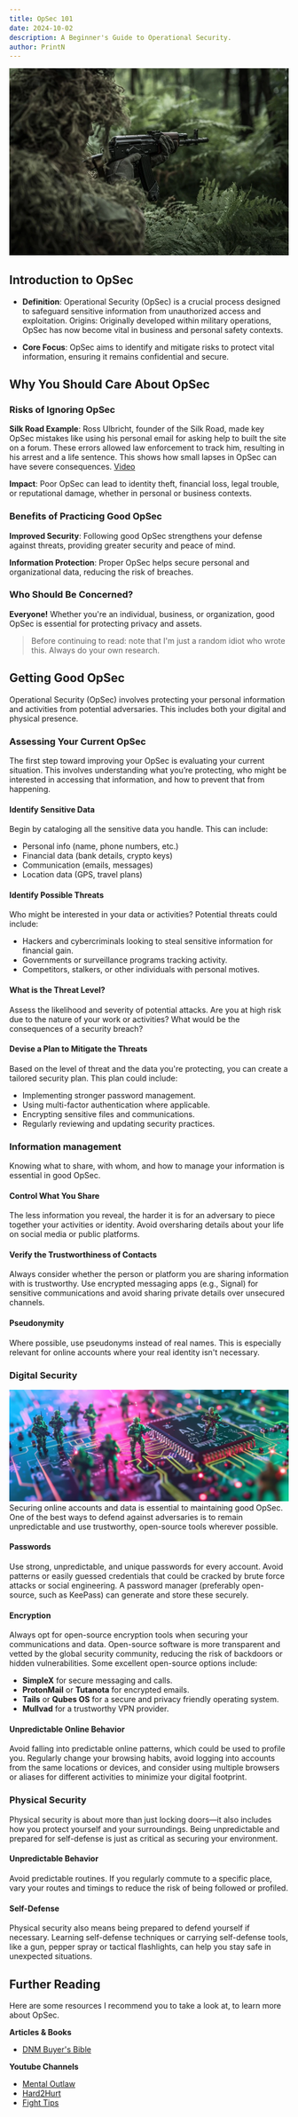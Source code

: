 ```yaml
---
title: OpSec 101
date: 2024-10-02
description: A Beginner's Guide to Operational Security.
author: PrintN
---
```

![Image 0](0.webp)
## Introduction to OpSec
- **Definition**: Operational Security (OpSec) is a crucial process designed to safeguard sensitive information from unauthorized access and exploitation.
Origins: Originally developed within military operations, OpSec has now become vital in business and personal safety contexts.

- **Core Focus**: OpSec aims to identify and mitigate risks to protect vital information, ensuring it remains confidential and secure.

## Why You Should Care About OpSec
### Risks of Ignoring OpSec
**Silk Road Example**:
Ross Ulbricht, founder of the Silk Road, made key OpSec mistakes like using his personal email for asking help to built the site on a forum. These errors allowed law enforcement to track him, resulting in his arrest and a life sentence. This shows how small lapses in OpSec can have severe consequences. [Video](https://www.youtube.com/watch?v=HBTYVVUBAGs)

**Impact**:
Poor OpSec can lead to identity theft, financial loss, legal trouble, or reputational damage, whether in personal or business contexts.

### Benefits of Practicing Good OpSec
**Improved Security**:
Following good OpSec strengthens your defense against threats, providing greater security and peace of mind.

**Information Protection**:
Proper OpSec helps secure personal and organizational data, reducing the risk of breaches.

### Who Should Be Concerned?
**Everyone!**
Whether you're an individual, business, or organization, good OpSec is essential for protecting privacy and assets.

> Before continuing to read: note that I'm just a random idiot who wrote this. Always do your own research.

## Getting Good OpSec
Operational Security (OpSec) involves protecting your personal information and activities from potential adversaries. This includes both your digital and physical presence.
### Assessing Your Current OpSec
The first step toward improving your OpSec is evaluating your current situation. This involves understanding what you’re protecting, who might be interested in accessing that information, and how to prevent that from happening.

#### Identify Sensitive Data
Begin by cataloging all the sensitive data you handle. This can include:
- Personal info (name, phone numbers, etc.)
- Financial data (bank details, crypto keys)
- Communication (emails, messages)
- Location data (GPS, travel plans)

#### Identify Possible Threats
Who might be interested in your data or activities? Potential threats could include:
- Hackers and cybercriminals looking to steal sensitive information for financial gain.
- Governments or surveillance programs tracking activity.
- Competitors, stalkers, or other individuals with personal motives.

#### What is the Threat Level?
Assess the likelihood and severity of potential attacks. Are you at high risk due to the nature of your work or activities? What would be the consequences of a security breach?

#### Devise a Plan to Mitigate the Threats
Based on the level of threat and the data you're protecting, you can create a tailored security plan. This plan could include:
- Implementing stronger password management.
- Using multi-factor authentication where applicable.
- Encrypting sensitive files and communications.
- Regularly reviewing and updating security practices.

### Information management
Knowing what to share, with whom, and how to manage your information is essential in good OpSec.

#### Control What You Share
The less information you reveal, the harder it is for an adversary to piece together your activities or identity. Avoid oversharing details about your life on social media or public platforms.

#### Verify the Trustworthiness of Contacts
Always consider whether the person or platform you are sharing information with is trustworthy. Use encrypted messaging apps (e.g., Signal) for sensitive communications and avoid sharing private details over unsecured channels.

#### Pseudonymity
Where possible, use pseudonyms instead of real names. This is especially relevant for online accounts where your real identity isn't necessary.

### Digital Security
![Digital Security](1.webp)
Securing online accounts and data is essential to maintaining good OpSec. One of the best ways to defend against adversaries is to remain unpredictable and use trustworthy, open-source tools wherever possible.

#### Passwords
Use strong, unpredictable, and unique passwords for every account. Avoid patterns or easily guessed credentials that could be cracked by brute force attacks or social engineering. A password manager (preferably open-source, such as KeePass) can generate and store these securely.

#### Encryption
Always opt for open-source encryption tools when securing your communications and data. Open-source software is more transparent and vetted by the global security community, reducing the risk of backdoors or hidden vulnerabilities. Some excellent open-source options include:

- **SimpleX** for secure messaging and calls.
- **ProtonMail** or **Tutanota** for encrypted emails.
- **Tails** or **Qubes OS** for a secure and privacy friendly operating system.
- **Mullvad** for a trustworthy VPN provider.

#### Unpredictable Online Behavior
Avoid falling into predictable online patterns, which could be used to profile you. Regularly change your browsing habits, avoid logging into accounts from the same locations or devices, and consider using multiple browsers or aliases for different activities to minimize your digital footprint.

### Physical Security
Physical security is about more than just locking doors—it also includes how you protect yourself and your surroundings. Being unpredictable and prepared for self-defense is just as critical as securing your environment.

#### Unpredictable Behavior
Avoid predictable routines. If you regularly commute to a specific place, vary your routes and timings to reduce the risk of being followed or profiled.

#### Self-Defense
Physical security also means being prepared to defend yourself if necessary. Learning self-defense techniques or carrying self-defense tools, like a gun, pepper spray or tactical flashlights, can help you stay safe in unexpected situations.

## Further Reading
Here are some resources I recommend you to take a look at, to learn more about OpSec.

**Articles & Books**
- [DNM Buyer's Bible](https://darkcatalog.com/wp-content/uploads/2022/06/bible_v2.pdf)

**Youtube Channels**
- [Mental Outlaw](https://www.youtube.com/@MentalOutlaw)
- [Hard2Hurt](https://www.youtube.com/@hard2hurt)
- [Fight Tips](https://www.youtube.com/@fighttips)